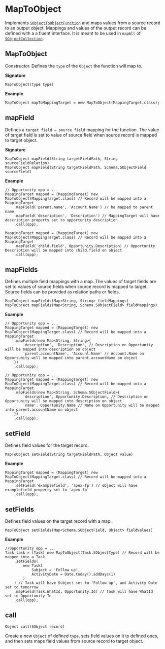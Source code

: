 # MapToObject

Implements [`SObjectToObjectFunction`](SObjectToObjectFunction) and maps values from a source record to an output object. Mappings and values of the output record can be defined with a a fluent interface. It is meant to be used in `mapAll` of [`SObjectCollection`](../collection/SObjectCollection).

## MapToObject

Constructor. Defines the `type` of the `Object` the function will map to.

**Signature**

```
MapToObject(Type type)
```

**Example**

```
MapToObject mapToMappingTarget = new MapToObject(MappingTarget.class);
```

## mapField

Defines a `target field ← source field` mapping for the function. The value of target field is set to value of source field when source record is mapped to target object.

**Signature**

```
MapToObject mapField(String targetFieldPath, String sourceFieldRelation)
MapToObject mapField(String targetFieldPath, Schema.SObjectField sourceField)
```

**Example**

```apex title="Field relation"
// Opportunity opp = ...
MappingTarget mapped = (MappingTarget) new MapToObject(MappingTarget.class) // Record will be mapped into a MappingTarget
	.mapField('parent.name', 'Account.Name') // be mapped to parent name
	.mapField('description', 'Description') // MappingTarget will have description property set to opportunity description
	.call(opp);
```

```apex title="Field"
MappingTarget mapped = (MappingTarget) new MapToObject(MappingTarget.class) // Record will be mapped into a MappingTarget
	.mapField('child.field', Opportunity.Description) // Opportunity Description will be mapped into child.field on object
	.call(opp);
```

## mapFields

Defines multiple field mappings with a map. The values of target fields are set to values of source fields when source record is mapped to target. Source fields can be provided as relation paths or fields.

```
MapToObject mapFields(Map<String, String> fieldMappings)
MapToObject mapFields(Map<String, Schema.SObjectField> fieldMappings)
```

**Example**

```apex title="Field relations"
// Opportunity opp = ...
MappingTarget mapped = (MappingTarget) new MapToObject(MappingTarget.class) // Record will be mapped into a MappingTarget
	.mapFields(new Map<String, String>{
		'description', 'Description', // Description on Opportunity will be mapped into description on object
		'parent.accountName', 'Account.Name' // Account.Name on Opportunity will be mapped into parent.accountName on object
	})
	.call(opp);
```

```apex title="Fields"
// Opportunity opp = ...
MappingTarget mapped = (MappingTarget) new MapToObject(MappingTarget.class) // Record will be mapped into a MappingTarget
	.mapFields(new Map<String, Schema.SObjectField>{
		'description', Opportunity.Description, // Description on Opportunity will be mapped into description on object
		'name', Opportunity.Name // Name on Opportunity will be mapped into parent.accountName on object
	})
	.call(opp);
```

## setField

Defines field values for the target record.

```
MapToObject setField(String targetFieldPath, Object value)
```

**Example**

```
MappingTarget mapped = (MappingTarget) new MapToObject(MappingTarget.class) // Record will be mapped into a MappingTarget
	.setField('examplefield', 'apex-fp') // object will have examplefield property set to 'apex-fp'
	.call(opp);
```

## setFields

Defines field values on the target record with a map.

```
MapToObject setFields(Map<Schema.SObjectField, Object> fieldValues)
```

**Example**

```
//Opportunity opp = ...
Task task = (Task) new MapToObject(Task.SObjectType) // Record will be mapped into a Task
	.setFields(
		new Task(
			Subject = 'Follow up',
			ActivityDate = Date.today().addDays(1)
		)
	) // Task will have Subject set to 'Follow up', and Activity Date set to tomorrow
	.mapField(Task.WhatId, Opportunity.Id) // Task will have WhatId set to Opportunity Id
	.call(opp);
```

## call

```
Object call(SObject record)
```

Create a new `Object` of defined `type`, sets field values on it to defined ones, and then sets maps field values from source record to target object.
